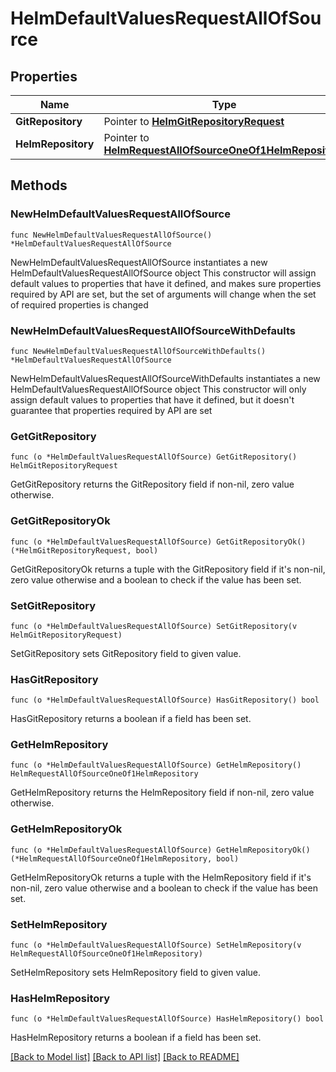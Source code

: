 # HelmDefaultValuesRequestAllOfSource

## Properties

Name | Type | Description | Notes
------------ | ------------- | ------------- | -------------
**GitRepository** | Pointer to [**HelmGitRepositoryRequest**](HelmGitRepositoryRequest.md) |  | [optional] 
**HelmRepository** | Pointer to [**HelmRequestAllOfSourceOneOf1HelmRepository**](HelmRequestAllOfSourceOneOf1HelmRepository.md) |  | [optional] 

## Methods

### NewHelmDefaultValuesRequestAllOfSource

`func NewHelmDefaultValuesRequestAllOfSource() *HelmDefaultValuesRequestAllOfSource`

NewHelmDefaultValuesRequestAllOfSource instantiates a new HelmDefaultValuesRequestAllOfSource object
This constructor will assign default values to properties that have it defined,
and makes sure properties required by API are set, but the set of arguments
will change when the set of required properties is changed

### NewHelmDefaultValuesRequestAllOfSourceWithDefaults

`func NewHelmDefaultValuesRequestAllOfSourceWithDefaults() *HelmDefaultValuesRequestAllOfSource`

NewHelmDefaultValuesRequestAllOfSourceWithDefaults instantiates a new HelmDefaultValuesRequestAllOfSource object
This constructor will only assign default values to properties that have it defined,
but it doesn't guarantee that properties required by API are set

### GetGitRepository

`func (o *HelmDefaultValuesRequestAllOfSource) GetGitRepository() HelmGitRepositoryRequest`

GetGitRepository returns the GitRepository field if non-nil, zero value otherwise.

### GetGitRepositoryOk

`func (o *HelmDefaultValuesRequestAllOfSource) GetGitRepositoryOk() (*HelmGitRepositoryRequest, bool)`

GetGitRepositoryOk returns a tuple with the GitRepository field if it's non-nil, zero value otherwise
and a boolean to check if the value has been set.

### SetGitRepository

`func (o *HelmDefaultValuesRequestAllOfSource) SetGitRepository(v HelmGitRepositoryRequest)`

SetGitRepository sets GitRepository field to given value.

### HasGitRepository

`func (o *HelmDefaultValuesRequestAllOfSource) HasGitRepository() bool`

HasGitRepository returns a boolean if a field has been set.

### GetHelmRepository

`func (o *HelmDefaultValuesRequestAllOfSource) GetHelmRepository() HelmRequestAllOfSourceOneOf1HelmRepository`

GetHelmRepository returns the HelmRepository field if non-nil, zero value otherwise.

### GetHelmRepositoryOk

`func (o *HelmDefaultValuesRequestAllOfSource) GetHelmRepositoryOk() (*HelmRequestAllOfSourceOneOf1HelmRepository, bool)`

GetHelmRepositoryOk returns a tuple with the HelmRepository field if it's non-nil, zero value otherwise
and a boolean to check if the value has been set.

### SetHelmRepository

`func (o *HelmDefaultValuesRequestAllOfSource) SetHelmRepository(v HelmRequestAllOfSourceOneOf1HelmRepository)`

SetHelmRepository sets HelmRepository field to given value.

### HasHelmRepository

`func (o *HelmDefaultValuesRequestAllOfSource) HasHelmRepository() bool`

HasHelmRepository returns a boolean if a field has been set.


[[Back to Model list]](../README.md#documentation-for-models) [[Back to API list]](../README.md#documentation-for-api-endpoints) [[Back to README]](../README.md)


